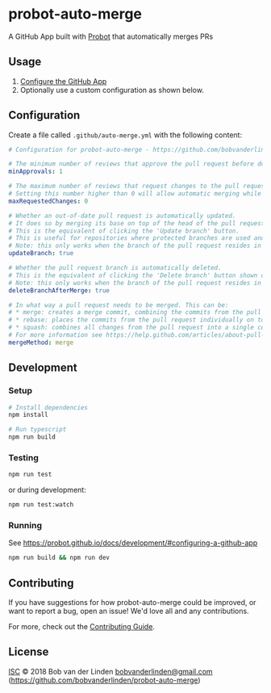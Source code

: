 # probot-auto-merge

A GitHub App built with [Probot](https://github.com/probot/probot) that automatically merges PRs

## Usage

1. [Configure the GitHub App](https://github.com/apps/probot-auto-merge)
2. Optionally use a custom configuration as shown below.

## Configuration

Create a file called `.github/auto-merge.yml` with the following content:

```yaml
# Configuration for probot-auto-merge - https://github.com/bobvanderlinden/probot-auto-merge

# The minimum number of reviews that approve the pull request before doing an automatic merge.
minApprovals: 1

# The maximum number of reviews that request changes to the pull request.
# Setting this number higher than 0 will allow automatic merging while changes are still requested.
maxRequestedChanges: 0

# Whether an out-of-date pull request is automatically updated.
# It does so by merging its base on top of the head of the pull request.
# This is the equivalent of clicking the 'Update branch' button.
# This is useful for repositories where protected branches are used and the option 'Require branches to be up to date before merging' is enabled.
# Note: this only works when the branch of the pull request resides in the same repository as the pull request itself.
updateBranch: true

# Whether the pull request branch is automatically deleted.
# This is the equivalent of clicking the 'Delete branch' button shown on merged pull requests.
# Note: this only works when the branch of the pull request resides in the same repository as the pull request itself.
deleteBranchAfterMerge: true

# In what way a pull request needs to be merged. This can be:
# * merge: creates a merge commit, combining the commits from the pull request on top of the base of the pull request (default)
# * rebase: places the commits from the pull request individually on top of the base of the pull request
# * squash: combines all changes from the pull request into a single commit and places the commit on top of the base of the pull request
# For more information see https://help.github.com/articles/about-pull-request-merges/
mergeMethod: merge
```

## Development

### Setup

```sh
# Install dependencies
npm install

# Run typescript
npm run build
```

### Testing

```sh
npm run test
```

or during development:

```sh
npm run test:watch
```

### Running

See https://probot.github.io/docs/development/#configuring-a-github-app

```sh
npm run build && npm run dev
```

## Contributing

If you have suggestions for how probot-auto-merge could be improved, or want to report a bug, open an issue! We'd love all and any contributions.

For more, check out the [Contributing Guide](CONTRIBUTING.md).

## License

[ISC](LICENSE) © 2018 Bob van der Linden <bobvanderlinden@gmail.com> (https://github.com/bobvanderlinden/probot-auto-merge)
